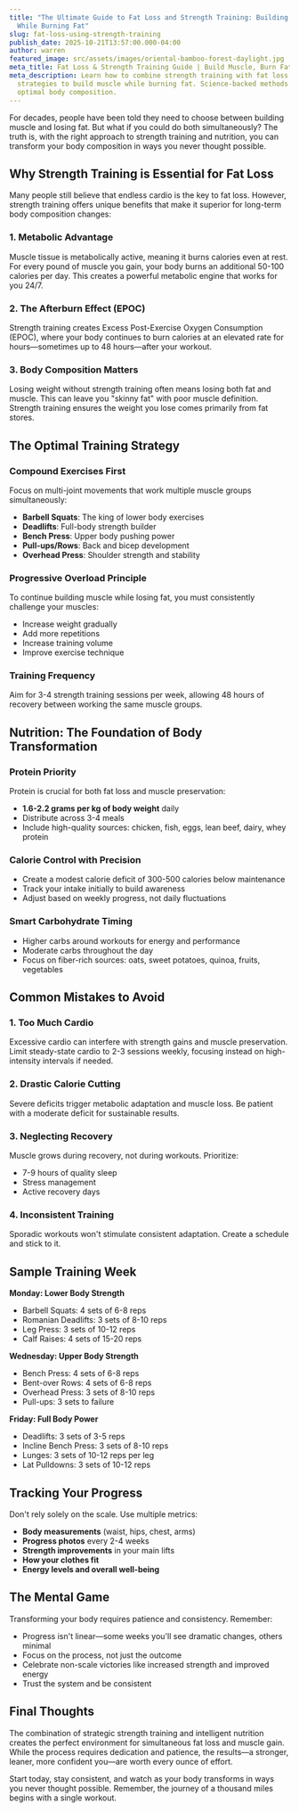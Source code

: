 ```yaml
---
title: "The Ultimate Guide to Fat Loss and Strength Training: Building Muscle
  While Burning Fat"
slug: fat-loss-using-strength-training
publish_date: 2025-10-21T13:57:00.000-04:00
author: warren
featured_image: src/assets/images/oriental-bamboo-forest-daylight.jpg
meta_title: Fat Loss & Strength Training Guide | Build Muscle, Burn Fat Effectively
meta_description: Learn how to combine strength training with fat loss
  strategies to build muscle while burning fat. Science-backed methods for
  optimal body composition.
---
```

For decades, people have been told they need to choose between building muscle and losing fat. But what if you could do both simultaneously? The truth is, with the right approach to strength training and nutrition, you can transform your body composition in ways you never thought possible.

## Why Strength Training is Essential for Fat Loss

Many people still believe that endless cardio is the key to fat loss. However, strength training offers unique benefits that make it superior for long-term body composition changes:

### 1. Metabolic Advantage
Muscle tissue is metabolically active, meaning it burns calories even at rest. For every pound of muscle you gain, your body burns an additional 50-100 calories per day. This creates a powerful metabolic engine that works for you 24/7.

### 2. The Afterburn Effect (EPOC)
Strength training creates Excess Post-Exercise Oxygen Consumption (EPOC), where your body continues to burn calories at an elevated rate for hours—sometimes up to 48 hours—after your workout.

### 3. Body Composition Matters
Losing weight without strength training often means losing both fat and muscle. This can leave you "skinny fat" with poor muscle definition. Strength training ensures the weight you lose comes primarily from fat stores.

## The Optimal Training Strategy

### Compound Exercises First
Focus on multi-joint movements that work multiple muscle groups simultaneously:

- **Barbell Squats**: The king of lower body exercises
- **Deadlifts**: Full-body strength builder
- **Bench Press**: Upper body pushing power
- **Pull-ups/Rows**: Back and bicep development
- **Overhead Press**: Shoulder strength and stability

### Progressive Overload Principle
To continue building muscle while losing fat, you must consistently challenge your muscles:

- Increase weight gradually
- Add more repetitions
- Increase training volume
- Improve exercise technique

### Training Frequency
Aim for 3-4 strength training sessions per week, allowing 48 hours of recovery between working the same muscle groups.

## Nutrition: The Foundation of Body Transformation

### Protein Priority
Protein is crucial for both fat loss and muscle preservation:

- **1.6-2.2 grams per kg of body weight** daily
- Distribute across 3-4 meals
- Include high-quality sources: chicken, fish, eggs, lean beef, dairy, whey protein

### Calorie Control with Precision
- Create a modest calorie deficit of 300-500 calories below maintenance
- Track your intake initially to build awareness
- Adjust based on weekly progress, not daily fluctuations

### Smart Carbohydrate Timing
- Higher carbs around workouts for energy and performance
- Moderate carbs throughout the day
- Focus on fiber-rich sources: oats, sweet potatoes, quinoa, fruits, vegetables

## Common Mistakes to Avoid

### 1. Too Much Cardio
Excessive cardio can interfere with strength gains and muscle preservation. Limit steady-state cardio to 2-3 sessions weekly, focusing instead on high-intensity intervals if needed.

### 2. Drastic Calorie Cutting
Severe deficits trigger metabolic adaptation and muscle loss. Be patient with a moderate deficit for sustainable results.

### 3. Neglecting Recovery
Muscle grows during recovery, not during workouts. Prioritize:
- 7-9 hours of quality sleep
- Stress management
- Active recovery days

### 4. Inconsistent Training
Sporadic workouts won't stimulate consistent adaptation. Create a schedule and stick to it.

## Sample Training Week

**Monday: Lower Body Strength**
- Barbell Squats: 4 sets of 6-8 reps
- Romanian Deadlifts: 3 sets of 8-10 reps
- Leg Press: 3 sets of 10-12 reps
- Calf Raises: 4 sets of 15-20 reps

**Wednesday: Upper Body Strength**
- Bench Press: 4 sets of 6-8 reps
- Bent-over Rows: 4 sets of 6-8 reps
- Overhead Press: 3 sets of 8-10 reps
- Pull-ups: 3 sets to failure

**Friday: Full Body Power**
- Deadlifts: 3 sets of 3-5 reps
- Incline Bench Press: 3 sets of 8-10 reps
- Lunges: 3 sets of 10-12 reps per leg
- Lat Pulldowns: 3 sets of 10-12 reps

## Tracking Your Progress

Don't rely solely on the scale. Use multiple metrics:
- **Body measurements** (waist, hips, chest, arms)
- **Progress photos** every 2-4 weeks
- **Strength improvements** in your main lifts
- **How your clothes fit**
- **Energy levels and overall well-being**

## The Mental Game

Transforming your body requires patience and consistency. Remember:

- Progress isn't linear—some weeks you'll see dramatic changes, others minimal
- Focus on the process, not just the outcome
- Celebrate non-scale victories like increased strength and improved energy
- Trust the system and be consistent

## Final Thoughts

The combination of strategic strength training and intelligent nutrition creates the perfect environment for simultaneous fat loss and muscle gain. While the process requires dedication and patience, the results—a stronger, leaner, more confident you—are worth every ounce of effort.

Start today, stay consistent, and watch as your body transforms in ways you never thought possible. Remember, the journey of a thousand miles begins with a single workout.
